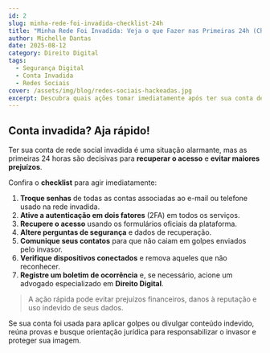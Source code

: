 ```yaml
---
id: 2
slug: minha-rede-foi-invadida-checklist-24h
title: "Minha Rede Foi Invadida: Veja o que Fazer nas Primeiras 24h (Checklist)"
author: Michelle Dantas
date: 2025-08-12
category: Direito Digital
tags:
  - Segurança Digital
  - Conta Invadida
  - Redes Sociais
cover: /assets/img/blog/redes-sociais-hackeadas.jpg
excerpt: Descubra quais ações tomar imediatamente após ter sua conta de rede social invadida e minimize os prejuízos com este checklist prático.
---
```


## Conta invadida? Aja rápido!

Ter sua conta de rede social invadida é uma situação alarmante, mas as primeiras 24 horas são decisivas para **recuperar o acesso** e **evitar maiores prejuízos**.

Confira o **checklist** para agir imediatamente:

1. **Troque senhas** de todas as contas associadas ao e-mail ou telefone usado na rede invadida.  
2. **Ative a autenticação em dois fatores** (2FA) em todos os serviços.  
3. **Recupere o acesso** usando os formulários oficiais da plataforma.  
4. **Altere perguntas de segurança** e dados de recuperação.  
5. **Comunique seus contatos** para que não caiam em golpes enviados pelo invasor.  
6. **Verifique dispositivos conectados** e remova aqueles que não reconhecer.  
7. **Registre um boletim de ocorrência** e, se necessário, acione um advogado especializado em **Direito Digital**.

> A ação rápida pode evitar prejuízos financeiros, danos à reputação e uso indevido de seus dados.

Se sua conta foi usada para aplicar golpes ou divulgar conteúdo indevido, reúna provas e busque orientação jurídica para responsabilizar o invasor e proteger sua imagem.
